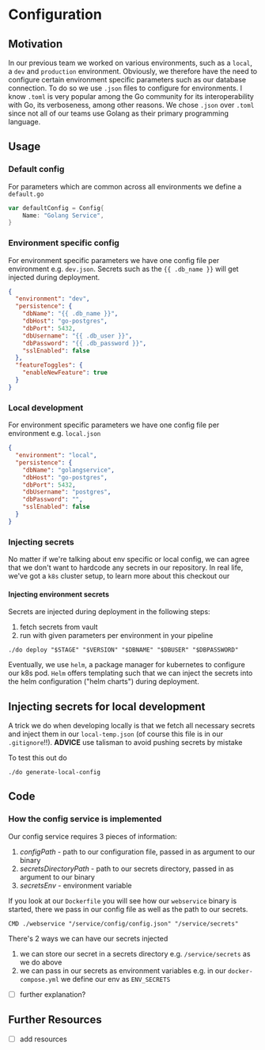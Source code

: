 # Configuration

## Motivation
In our previous team we worked on various environments, such as a `local`, a `dev` and `production` environment.
Obviously, we therefore have the need to configure certain environment specific parameters such as our database connection. 
To do so we use `.json` files to configure for environments. 
I know `.toml` is very popular among the Go community for its interoperability with Go, its verboseness, among other reasons. 
We chose `.json` over `.toml` since not all of our teams use Golang as their primary programming language.


## Usage 

### Default config

For parameters which are common across all environments we define a `default.go` 

```go
var defaultConfig = Config{
	Name: "Golang Service",
}
```

### Environment specific config
For environment specific parameters we have one config file per environment e.g. `dev.json`. Secrets such as the `{{ .db_name }}` will get injected during deployment. 

```json
{
  "environment": "dev",
  "persistence": {
    "dbName": "{{ .db_name }}",
    "dbHost": "go-postgres",
    "dbPort": 5432,
    "dbUsername": "{{ .db_user }}",
    "dbPassword": "{{ .db_password }}",
    "sslEnabled": false
  },
  "featureToggles": {
    "enableNewFeature": true
  }
}
```

### Local development

For environment specific parameters we have one config file per environment e.g. `local.json`

```json
{
  "environment": "local",
  "persistence": {
    "dbName": "golangservice",
    "dbHost": "go-postgres",
    "dbPort": 5432,
    "dbUsername": "postgres",
    "dbPassword": "",
    "sslEnabled": false
  }
}
```

### Injecting secrets
No matter if we're talking about env specific or local config, we can agree that we don't want to hardcode any secrets in our repository. 
In real life, we've got a `k8s` cluster setup, to learn more about this checkout our 

#### Injecting environment secrets
Secrets are injected during deployment in the following steps: 
1. fetch secrets from vault
2. run with given parameters per environment in your pipeline
 ```
 ./do deploy "$STAGE" "$VERSION" "$DBNAME" "$DBUSER" "$DBPASSWORD"
 ```

Eventually, we use `helm`, a package manager for kubernetes to configure our k8s pod. 
`Helm` offers templating such that we can inject the secrets into the helm configuration ("helm charts") during deployment. 

## Injecting secrets for local development
A trick we do when developing locally is that we fetch all necessary secrets and inject them in our `local-temp.json` 
(of course this file is in our `.gitignore`!!). **ADVICE** use talisman to avoid pushing secrets by mistake

To test this out do 
```shell
./do generate-local-config
```

## Code

### How the config service is implemented

Our config service requires 3 pieces of information:
1. *configPath* - path to our configuration file, passed in as argument to our binary
2. *secretsDirectoryPath* - path to our secrets directory, passed in as argument to our binary
3. *secretsEnv* - environment variable 

If you look at our `Dockerfile` you will see how our `webservice` binary is started, there we pass in our config file as well as the path to our secrets. 

```
CMD ./webservice "/service/config/config.json" "/service/secrets"
```

There's 2 ways we can have our secrets injected 
1. we can store our secret in a secrets directory e.g. `/service/secrets` as we do above
2. we can pass in our secrets as environment variables  e.g. in our `docker-compose.yml` we define our env as `ENV_SECRETS` 

- [ ] further explanation?

## Further Resources
- [ ] add resources